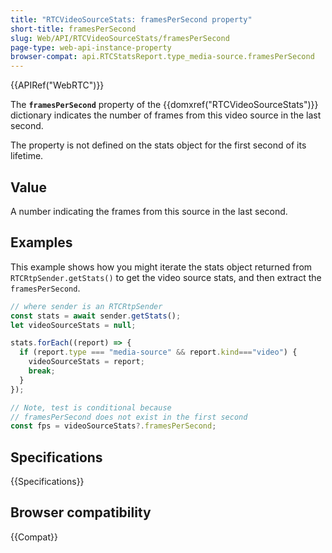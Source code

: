 ```yaml
---
title: "RTCVideoSourceStats: framesPerSecond property"
short-title: framesPerSecond
slug: Web/API/RTCVideoSourceStats/framesPerSecond
page-type: web-api-instance-property
browser-compat: api.RTCStatsReport.type_media-source.framesPerSecond
---
```


{{APIRef("WebRTC")}}

The **`framesPerSecond`** property of the {{domxref("RTCVideoSourceStats")}} dictionary indicates the number of frames from this video source in the last second.

The property is not defined on the stats object for the first second of its lifetime.

## Value

A number indicating the frames from this source in the last second.

## Examples

This example shows how you might iterate the stats object returned from `RTCRtpSender.getStats()` to get the video source stats, and then extract the `framesPerSecond`.

```js
// where sender is an RTCRtpSender
const stats = await sender.getStats();
let videoSourceStats = null;

stats.forEach((report) => {
  if (report.type === "media-source" && report.kind==="video") {
    videoSourceStats = report;
    break;
  }
});

// Note, test is conditional because
// framesPerSecond does not exist in the first second
const fps = videoSourceStats?.framesPerSecond;
```

## Specifications

{{Specifications}}

## Browser compatibility

{{Compat}}
